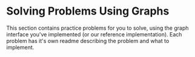 # Solving Problems Using Graphs

This section contains practice problems for you to solve, using the graph interface you've implemented (or our reference implementation). Each problem has it's own readme describing the problem and what to implement. 
